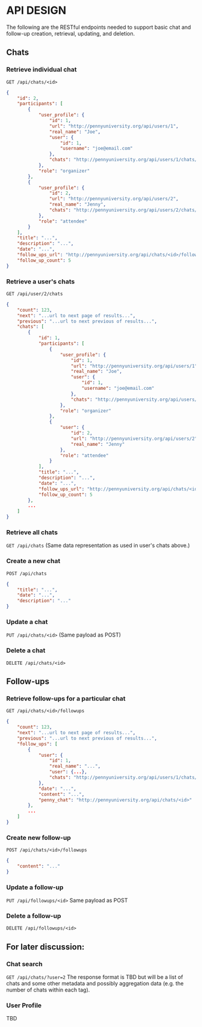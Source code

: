 # API DESIGN

The following are the RESTful endpoints needed to support basic chat and follow-up creation, retrieval, updating, and deletion.

## Chats

### Retrieve individual chat
`GET /api/chats/<id>`
```json
{
    "id": 2,
    "participants": [
        {
            "user_profile": {
                "id": 1,
                "url": "http://pennyuniversity.org/api/users/1",
                "real_name": "Joe",
                "user": {
                    "id": 1,
                    "username": "joe@email.com"
                },
                "chats": "http://pennyuniversity.org/api/users/1/chats/"
            },
            "role": "organizer"
        },
        {
            "user_profile": {
                "id": 2,
                "url": "http://pennyuniversity.org/api/users/2",
                "real_name": "Jenny",
                "chats": "http://pennyuniversity.org/api/users/2/chats/"
            },
            "role": "attendee"
        }
    ],
    "title": "...",
    "description": "...",
    "date": "...",
    "follow_ups_url": "http://pennyuniversity.org/api/chats/<id>/followups",
    "follow_up_count": 5
}
```

### Retrieve a user's chats
`GET /api/user/2/chats`
```json
{
    "count": 123,
    "next": "...url to next page of results...",
    "previous": "...url to next previous of results...",
    "chats": [
        {
            "id": 1,
            "participants": [
                {
                    "user_profile": {
                        "id": 1,
                        "url": "http://pennyuniversity.org/api/users/1",
                        "real_name": "Joe",
                        "user": {
                            "id": 1,
                            "username": "joe@email.com"
                        },
                        "chats": "http://pennyuniversity.org/api/users/1/chats/"
                    },
                    "role": "organizer"
                },
                {
                    "user": {
                        "id": 2,
                        "url": "http://pennyuniversity.org/api/users/2",
                        "real_name": "Jenny"
                    },
                    "role": "attendee"
                }
            ],
            "title": "...",
            "description": "...",
            "date": "...",
            "follow_ups_url": "http://pennyuniversity.org/api/chats/<id>/followups",
            "follow_up_count": 5
        },
        ...
    ]
}
```

### Retrieve all chats
`GET /api/chats`
(Same data representation as used in user's chats above.)


### Create a new chat
`POST /api/chats`
```json
{
    "title": "...",
    "date": "...",
    "description": "..."
}
```

### Update a chat
`PUT /api/chats/<id>`
(Same payload as POST)

### Delete a chat
`DELETE /api/chats/<id>`


## Follow-ups

### Retrieve follow-ups for a particular chat
`GET /api/chats/<id>/followups`
```json
{
    "count": 123,
    "next": "...url to next page of results...",
    "previous": "...url to next previous of results...",
    "follow_ups": [
        {
            "user": {
                "id": 1,
                "real_name": "...",
                "user": {...},
                "chats": "http://pennyuniversity.org/api/users/1/chats/"
            },
            "date": "...",
            "content": "...",
            "penny_chat": "http://pennyuniversity.org/api/chats/<id>"
        },
        ...
    ]
}
```

### Create new follow-up
`POST /api/chats/<id>/followups`
```json
{
    "content": "..."
}
```


### Update a follow-up
`PUT /api/followups/<id>`
Same payload as POST


### Delete a follow-up
`DELETE /api/followups/<id>`


## For later discussion:

### Chat search
`GET /api/chats/?user=2`
The response format is TBD but will be a list of chats and some other metadata and possibly aggregation data (e.g. the number of chats within each tag).

### User Profile
TBD
